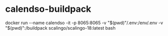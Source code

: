 # calendso-buildpack

docker run --name calendso -it -p 8065:8065 -v "$(pwd)"/.env:/env/.env -v "$(pwd)":/buildpack scalingo/scalingo-18:latest bash
